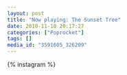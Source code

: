 ```yaml
---
layout: post
title: "Now playing: The Sunset Tree"
date: 2010-11-10 20:17:27
categories: ["Poprocket"]
tags: []
media_id: "3591605_326209"
---
```


{% instagram %}
